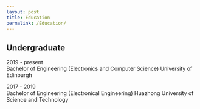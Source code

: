 ```yaml
---
layout: post
title: Education
permalink: /Education/
---
```


## Undergraduate
2019 - present   <br />    Bachelor of Engineering (Electronics and Computer Science) University of Edinburgh

2017 - 2019     <br />    Bachelor of Engineering (Electronical Engineering)  Huazhong University of Science and Technology

